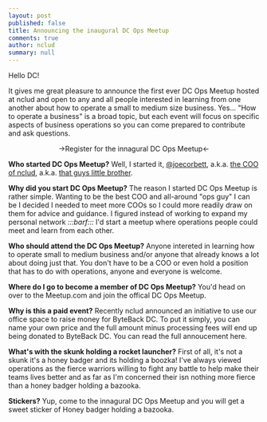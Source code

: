 ```yaml
---
layout: post
published: false
title: Announcing the inaugural DC Ops Meetup
comments: true
author: nclud
summary: null
---
```


Hello DC!

It gives me great pleasure to announce the first ever DC Ops Meetup hosted at nclud and open to any and all people interested in learning from one another about how to operate a small to medium size business. Yes... "How to operate a business" is a broad topic, but each event will focus on specific aspects of business operations so you can come prepared to contribute and ask questions.

<center>&rarr;Register for the innagural DC Ops Meetup&larr;</center>

**Who started DC Ops Meetup?**
Well, I started it, <a href="https://twittermintue.com/joecorbett" target="_blank" />@joecorbett</a>, a.k.a. <a href="http://sketchbook.nclud.com/joe-corbett/" target="_blank"/>the COO of nclud</a>, a.k.a. <a href="http://inthecapital.streetwise.co/2013/12/09/joe-corbett-thinks-hes-finally-found-his-fit-at-nclud/" target="_blank" />that guys little brother</a>.

**Why did you start DC Ops Meetup?**
The reason I started DC Ops Meetup is rather simple. Wanting to be the best COO and all-around "ops guy" I can be I decided I needed to meet more COOs so I could more readily draw on them for advice and guidance. I figured instead of working to expand my personal network _:::barf:::_ I'd start a meetup where operations people could meet and learn from each other.

**Who should attend the DC Ops Meetup?**
Anyone intereted in learning how to operate small to medium business and/or anyone that already knows a lot about doing just that. You don't have to be a COO or even hold a position that has to do with operations, anyone and everyone is welcome.

**Where do I go to become a member of DC Ops Meetup?**
You'd head on over to the Meetup.com and join the offical DC Ops Meetup.

**Why is this a paid event?**
Recently nclud announced an initiative to use our office space to raise money for ByteBack DC. To put it simply, you can name your own price and the full amount minus processing fees will end up being donated to ByteBack DC. You can read the full annoucement here.

**What's with the skunk holding a rocket launcher?**
First of all, it's not a skunk it's a honey badger and its holding a boozka! I've always viewed operations as the fierce warriors willing to fight any battle to help make their teams lives better and as far as I'm concerned their isn nothing more fierce than a honey badger holding a bazooka.

**Stickers?**
Yup, come to the innagural DC Ops Meetup and you will get a sweet sticker of Honey badger holding a bazooka.











